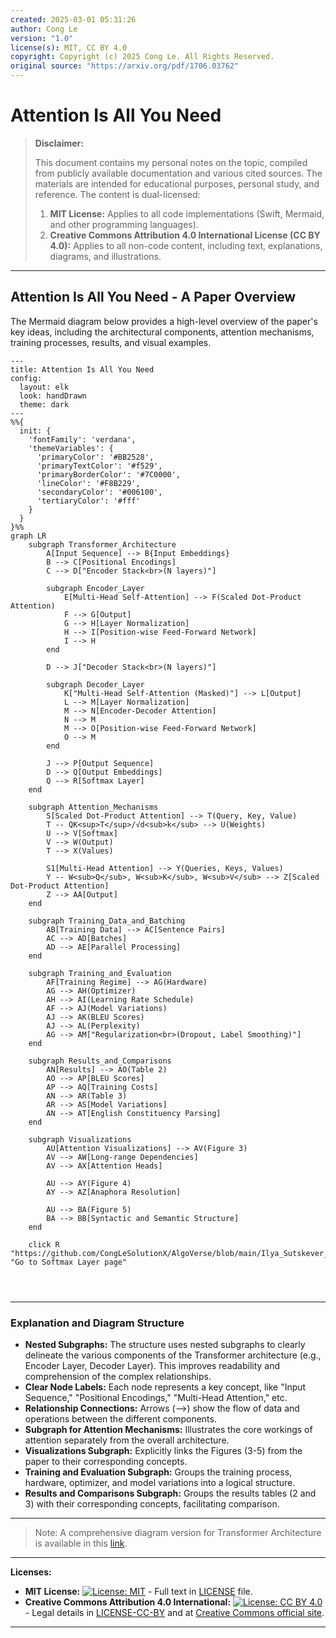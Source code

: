 ```yaml
---
created: 2025-03-01 05:31:26
author: Cong Le
version: "1.0"
license(s): MIT, CC BY 4.0
copyright: Copyright (c) 2025 Cong Le. All Rights Reserved.
original source: "https://arxiv.org/pdf/1706.03762"
---
```




# Attention Is All You Need
> **Disclaimer:**
>
> This document contains my personal notes on the topic,
> compiled from publicly available documentation and various cited sources.
> The materials are intended for educational purposes, personal study, and reference.
> The content is dual-licensed:
> 1. **MIT License:** Applies to all code implementations (Swift, Mermaid, and other programming languages).
> 2. **Creative Commons Attribution 4.0 International License (CC BY 4.0):** Applies to all non-code content, including text, explanations, diagrams, and illustrations.
---

## Attention Is All You Need - A Paper Overview

The Mermaid diagram below provides a high-level overview of the paper's key ideas, including the architectural components, attention mechanisms, training processes, results, and visual examples.

```mermaid
---
title: Attention Is All You Need
config:
  layout: elk
  look: handDrawn
  theme: dark
---
%%{
  init: {
    'fontFamily': 'verdana',
    'themeVariables': {
      'primaryColor': '#BB2528',
      'primaryTextColor': '#f529',
      'primaryBorderColor': '#7C0000',
      'lineColor': '#F8B229',
      'secondaryColor': '#006100',
      'tertiaryColor': '#fff'
    }
  }
}%%
graph LR
    subgraph Transformer_Architecture
        A[Input Sequence] --> B{Input Embeddings}
        B --> C[Positional Encodings]
        C --> D["Encoder Stack<br>(N layers)"]
        
        subgraph Encoder_Layer
            E[Multi-Head Self-Attention] --> F(Scaled Dot-Product Attention)
            F --> G[Output]
            G --> H[Layer Normalization]
            H --> I[Position-wise Feed-Forward Network]
            I --> H
        end
        
        D --> J["Decoder Stack<br>(N layers)"]
        
        subgraph Decoder_Layer
            K["Multi-Head Self-Attention (Masked)"] --> L[Output]
            L --> M[Layer Normalization]
            M --> N[Encoder-Decoder Attention]
            N --> M
            M --> O[Position-wise Feed-Forward Network]
            O --> M
        end
        
        J --> P[Output Sequence]
        D --> Q[Output Embeddings]
        Q --> R[Softmax Layer]
    end
    
    subgraph Attention_Mechanisms
        S[Scaled Dot-Product Attention] --> T(Query, Key, Value)
        T -- QK<sup>T</sup>/√d<sub>k</sub> --> U(Weights)
        U --> V[Softmax]
        V --> W(Output)
        T --> X(Values)
        
        S1[Multi-Head Attention] --> Y(Queries, Keys, Values)
        Y -- W<sub>Q</sub>, W<sub>K</sub>, W<sub>V</sub> --> Z[Scaled Dot-Product Attention]
        Z --> AA[Output]
    end
    
    subgraph Training_Data_and_Batching
        AB[Training Data] --> AC[Sentence Pairs]
        AC --> AD[Batches]
        AD --> AE[Parallel Processing]
    end
    
    subgraph Training_and_Evaluation
        AF[Training Regime] --> AG(Hardware)
        AG --> AH(Optimizer)
        AH --> AI(Learning Rate Schedule)
        AF --> AJ(Model Variations)
        AJ --> AK(BLEU Scores)
        AJ --> AL(Perplexity)
        AG --> AM["Regularization<br>(Dropout, Label Smoothing)"]
    end

    subgraph Results_and_Comparisons
        AN[Results] --> AO(Table 2)
        AO --> AP[BLEU Scores]
        AP --> AQ[Training Costs]
        AN --> AR(Table 3)
        AR --> AS[Model Variations]
        AN --> AT[English Constituency Parsing]
    end
    
    subgraph Visualizations
        AU[Attention Visualizations] --> AV(Figure 3)
        AV --> AW[Long-range Dependencies]
        AV --> AX[Attention Heads]
        
        AU --> AY(Figure 4)
        AY --> AZ[Anaphora Resolution]
        
        AU --> BA(Figure 5)
        BA --> BB[Syntactic and Semantic Structure]
    end

    click R "https://github.com/CongLeSolutionX/AlgoVerse/blob/main/Ilya_Sutskever_Readings/Attention_Is_All_You_Need/Softmax_Layer.md" "Go to Softmax Layer page"


    
```


---


### Explanation and Diagram Structure

*   **Nested Subgraphs:**  The structure uses nested subgraphs to clearly delineate the various components of the Transformer architecture (e.g., Encoder Layer, Decoder Layer).  This improves readability and comprehension of the complex relationships.
*   **Clear Node Labels:** Each node represents a key concept, like "Input Sequence," "Positional Encodings," "Multi-Head Attention," etc.
*   **Relationship Connections:** Arrows (-->) show the flow of data and operations between the different components.
*   **Subgraph for Attention Mechanisms:** Illustrates the core workings of attention separately from the overall architecture.
*   **Visualizations Subgraph:**  Explicitly links the Figures (3-5) from the paper to their corresponding concepts.
*   **Training and Evaluation Subgraph:**  Groups the training process, hardware, optimizer, and model variations into a logical structure.
*   **Results and Comparisons Subgraph:**  Groups the results tables (2 and 3) with their corresponding concepts, facilitating comparison.


---
> Note:
> A comprehensive diagram version for Transformer Architecture is available in this [link](https://github.com/CongLeSolutionX/Synthetic-Zooniverse/blob/main/Transformers/Transformer_Architecture_A_Comprehensive_Overview.md). 

---
**Licenses:**

- **MIT License:**  [![License: MIT](https://img.shields.io/badge/License-MIT-yellow.svg)](LICENSE) - Full text in [LICENSE](LICENSE) file.
- **Creative Commons Attribution 4.0 International:** [![License: CC BY 4.0](https://licensebuttons.net/l/by/4.0/88x31.png)](LICENSE-CC-BY) - Legal details in [LICENSE-CC-BY](LICENSE-CC-BY) and at [Creative Commons official site](http://creativecommons.org/licenses/by/4.0/).

---